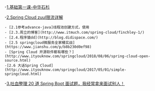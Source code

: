<!-- MarkdownTOC -->
-[1.基础第一课-中华石杉](https://mp.weixin.qq.com/s/mOk0KuEWQUiugyRA3-FXwg)

-[2.Spring Cloud zuul限流详解](http://www.itmuch.com/spring-cloud-sum/spring-cloud-ratelimit/) 

    - [2.1参考advance-java]线程池创建方式，使用
    - [2.3.周立的博客](http://www.itmuch.com/spring-cloud/finchley-1/)
    - [2.4.程序猿dd](http://blog.didispace.com/)
    - [2.5 springcloud微服务全家桶实战](https://www.jianshu.com/p/b8b230d0ef98)
    - [Spring Cloud 开源软件都有哪些？](http://www.ityouknow.com/springcloud/2018/08/06/spring-cloud-open-source.html)
    -[2.6 大话Spring Cloud](http://www.ityouknow.com/springcloud/2017/05/01/simple-springcloud.html)
-[3.吐血整理 20 道 Spring Boot 面试题，我经常拿来面试别人！](https://zhuanlan.zhihu.com/p/47162611)
  <!-- /MarkdownTOC -->